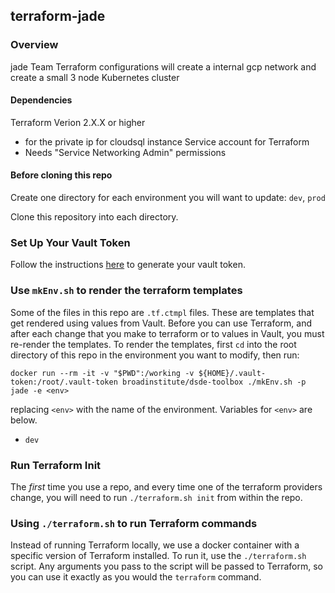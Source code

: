 ## terraform-jade
### Overview
jade Team Terraform configurations will create a internal gcp network and create a small 3 node Kubernetes cluster

#### Dependencies
Terraform Verion 2.X.X or higher
- for the private ip for cloudsql instance
Service account for Terraform
- Needs "Service Networking Admin" permissions


#### Before cloning this repo

Create one directory for each environment you will want to update: `dev`, `prod`

Clone this repository into each directory.

### Set Up Your Vault Token

Follow the instructions [here](https://github.com/broadinstitute/dsde-toolbox#authenticating-to-vault) to generate your vault token.

### Use `mkEnv.sh` to render the terraform templates

Some of the files in this repo are `.tf.ctmpl` files. These are templates
that get rendered using values from Vault. Before you can use Terraform, and after
each change that you make to terraform or to values in Vault, you must
re-render the templates. To render the templates, first `cd` into the root directory
of this repo in the environment you want to modify, then run:

```
docker run --rm -it -v "$PWD":/working -v ${HOME}/.vault-token:/root/.vault-token broadinstitute/dsde-toolbox ./mkEnv.sh -p jade -e <env>
```

replacing `<env>` with the name of the environment.
Variables for `<env>` are below.
- `dev`
### Run Terraform Init

The _first_ time you use a repo, and every time one of the terraform
providers change, you will need to run `./terraform.sh init` from within
the repo.

### Using `./terraform.sh` to run Terraform commands

Instead of running Terraform locally, we use a docker container with a
specific version of Terraform installed. To run it, use the `./terraform.sh`
script. Any arguments you pass to the script will be passed to Terraform,
so you can use it exactly as you would the `terraform` command.
